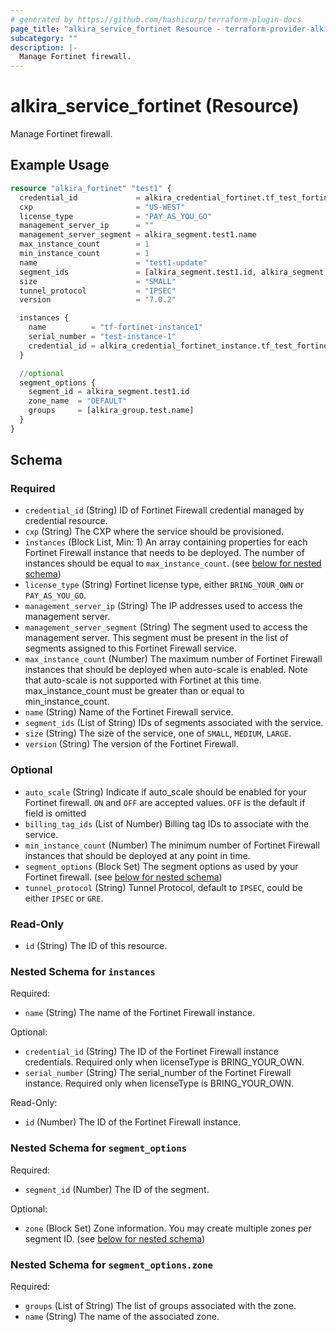 ```yaml
---
# generated by https://github.com/hashicorp/terraform-plugin-docs
page_title: "alkira_service_fortinet Resource - terraform-provider-alkira"
subcategory: ""
description: |-
  Manage Fortinet firewall.
---
```


# alkira_service_fortinet (Resource)

Manage Fortinet firewall.

## Example Usage

```terraform
resource "alkira_fortinet" "test1" {
  credential_id             = alkira_credential_fortinet.tf_test_fortinet.id
  cxp                       = "US-WEST"
  license_type              = "PAY_AS_YOU_GO"
  management_server_ip      = ""
  management_server_segment = alkira_segment.test1.name
  max_instance_count        = 1
  min_instance_count        = 1
  name                      = "test1-update"
  segment_ids               = [alkira_segment.test1.id, alkira_segment.test2.id]
  size                      = "SMALL"
  tunnel_protocol           = "IPSEC"
  version                   = "7.0.2"

  instances {
    name          = "tf-fortinet-instance1"
    serial_number = "test-instance-1"
    credential_id = alkira_credential_fortinet_instance.tf_test_fortinet_instance.id
  }

  //optional
  segment_options {
    segment_id = alkira_segment.test1.id
    zone_name  = "DEFAULT"
    groups     = [alkira_group.test.name]
  }
}
```

<!-- schema generated by tfplugindocs -->
## Schema

### Required

- `credential_id` (String) ID of Fortinet Firewall credential managed by credential resource.
- `cxp` (String) The CXP where the service should be provisioned.
- `instances` (Block List, Min: 1) An array containing properties for each Fortinet Firewall instance that needs to be deployed. The number of instances should be equal to `max_instance_count`. (see [below for nested schema](#nestedblock--instances))
- `license_type` (String) Fortinet license type, either `BRING_YOUR_OWN` or `PAY_AS_YOU_GO`.
- `management_server_ip` (String) The IP addresses used to access the management server.
- `management_server_segment` (String) The segment used to access the management server. This segment must be present in the list of segments assigned to this Fortinet Firewall service.
- `max_instance_count` (Number) The maximum number of Fortinet Firewall instances that should be deployed when auto-scale is enabled. Note that auto-scale is not supported with Fortinet at this time. max_instance_count must be greater than or equal to min_instance_count.
- `name` (String) Name of the Fortinet Firewall service.
- `segment_ids` (List of String) IDs of segments associated with the service.
- `size` (String) The size of the service, one of `SMALL`, `MEDIUM`, `LARGE`.
- `version` (String) The version of the Fortinet Firewall.

### Optional

- `auto_scale` (String) Indicate if auto_scale should be enabled for your Fortinet firewall. `ON` and `OFF` are accepted values. `OFF` is the default if field is omitted
- `billing_tag_ids` (List of Number) Billing tag IDs to associate with the service.
- `min_instance_count` (Number) The minimum number of Fortinet Firewall instances that should be  deployed at any point in time.
- `segment_options` (Block Set) The segment options as used by your Fortinet firewall. (see [below for nested schema](#nestedblock--segment_options))
- `tunnel_protocol` (String) Tunnel Protocol, default to `IPSEC`, could be either `IPSEC` or `GRE`.

### Read-Only

- `id` (String) The ID of this resource.

<a id="nestedblock--instances"></a>
### Nested Schema for `instances`

Required:

- `name` (String) The name of the Fortinet Firewall instance.

Optional:

- `credential_id` (String) The ID of the Fortinet Firewall instance credentials. Required only when licenseType is BRING_YOUR_OWN.
- `serial_number` (String) The serial_number of the Fortinet Firewall instance. Required only when licenseType is BRING_YOUR_OWN.

Read-Only:

- `id` (Number) The ID of the Fortinet Firewall instance.


<a id="nestedblock--segment_options"></a>
### Nested Schema for `segment_options`

Required:

- `segment_id` (Number) The ID of the segment.

Optional:

- `zone` (Block Set) Zone information. You may create multiple zones per segment ID. (see [below for nested schema](#nestedblock--segment_options--zone))

<a id="nestedblock--segment_options--zone"></a>
### Nested Schema for `segment_options.zone`

Required:

- `groups` (List of String) The list of groups associated with the zone.
- `name` (String) The name of the associated zone.


